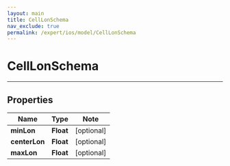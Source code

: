 ```yaml
---
layout: main
title: CellLonSchema
nav_exclude: true
permalink: /expert/ios/model/CellLonSchema
---
```


# CellLonSchema

---

## Properties

Name | Type | Note
---- | ---- | ----
**minLon** | **Float** | [optional] 
**centerLon** | **Float** | [optional] 
**maxLon** | **Float** | [optional] 

